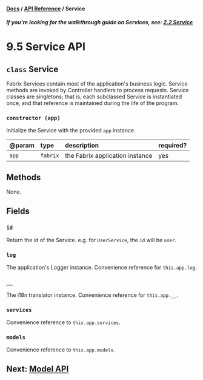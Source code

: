 #### [Docs](../index.md) / [API Reference](./index.md) / Service

##### *If you're looking for the walkthrough guide on Services, see: [2.2 Service](../build/service.md)*

# 9.5 Service API

## `class` Service

Fabrix Services contain most of the application's business logic. Service methods are invoked by Controller handlers to process requests.
Service classes are singletons; that is, each subclassed Service is instantiated once, and that reference is maintained during the life of the program.

### `constructor (app)`

Initialize the Service with the provided `app` instance.

| @param | type | description | required? |
|:---|:---|:---|:---|
| `app` | `fabrix` | the Fabrix application instance | yes |

## Methods

None.

## Fields

### `id`

Return the id of the Service. e.g. for `UserService`, the `id` will be `user`.

### `log`

The application's Logger instance. Convenience reference for `this.app.log`.

### `__`

The i18n translator instance. Convenience reference for `this.app.__`.

### `services`

Convenience reference to `this.app.services`.

### `models`

Convenience reference to `this.app.models`.

## Next: [Model API](model.md)
